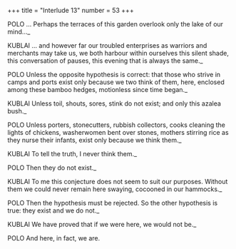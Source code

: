 +++
title = "Interlude 13"
number = 53
+++

POLO … Perhaps the terraces of this garden overlook only the lake of our mind…_

KUBLAI … and however far our troubled enterprises as warriors and merchants may take us, we both harbour within ourselves this silent shade, this conversation of pauses, this evening that is always the same._

POLO Unless the opposite hypothesis is correct: that those who strive in camps and ports exist only because we two think of them, here, enclosed among these bamboo hedges, motionless since time began._

KUBLAI Unless toil, shouts, sores, stink do not exist; and only this azalea bush._

POLO Unless porters, stonecutters, rubbish collectors, cooks cleaning the lights of chickens, washerwomen bent over stones, mothers stirring rice as they nurse their infants, exist only because we think them._

KUBLAI To tell the truth, I never think them._

POLO Then they do not exist._

KUBLAI To me this conjecture does not seem to suit our purposes. Without them we could never remain here swaying, cocooned in our hammocks._

POLO Then the hypothesis must be rejected. So the other hypothesis is true: they exist and we do not._

KUBLAI We have proved that if we were here, we would not be._

POLO And here, in fact, we are.